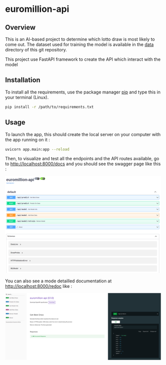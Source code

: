 # euromillion-api

## Overview

This is an AI-based project to determine which lotto draw is most likely to come out.
The dataset used for training the model is available in the [data](data/) directory of this git repository.

This project use FastAPI framework to create the API which interact with the model 

## Installation

To install all the requirements, use the package manager [pip](https://pip.pypa.io/en/stable/) and type this in your terminal (Linux).

```bash
pip install -r /path/to/requirements.txt
```

## Usage

To launch the app, this should create the local server on your computer with the app running on it :

```bash
uvicorn app.main:app --reload
```

Then, to visualize and test all the endpoints and the API routes available, go to [http://localhost:8000/docs](http://localhost:8000/docs) and you should see the swagger page like this :

![swagger](./assets/swagger.png)


You can also see a mode detailled documentation at [http://localhost:8000/redoc](http://localhost:8000/redoc) like :

![swagger](./assets/redoc.png)